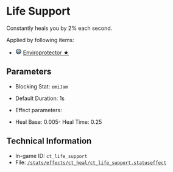 # Life Support

Constantly heals you by 2% each second.

Applied by following items:

- <img src="https://raw.githubusercontent.com/Ceterai/Enternia/main/items/armors/alta/tier5/arco/protector/icon.png" alt="Enviroprotector ★ icon" loading="lazy" height="16px" width="auto" /> [Enviroprotector ★](https://ceterai.github.io/MyEnternia/Wiki/Enviroprotector)

## Parameters

- Blocking Stat: `emiJam`
- Default Duration: 1s
- Effect parameters: 

- Heal Base: 0.005- Heal Time: 0.25

## Technical Information

- In-game ID: `ct_life_support`
- File: [`/stats/effects/ct_heal/ct_life_support.statuseffect`](https://github.com/Ceterai/Enternia/blob/main/stats/effects/ct_heal/ct_life_support.statuseffect)
